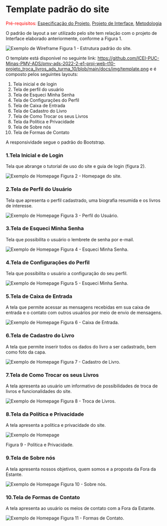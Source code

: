 # Template padrão do site

<span style="color:red">Pré-requisitos: <a href="02-Especificação do Projeto.md"> Especificação do Projeto</a></span>, <a href="04-Projeto de Interface.md"> Projeto de Interface</a>, <a href="03-Metodologia.md"> Metodologia</a>

O padrão de layout a ser utilizado pelo site tem relação com o projeto de Interface elaborado anteriormente, conforme a Figura 1.

![Exemplo de Wireframe](img/template.png)
Figura 1 - Estrutura padrão do site.

O template está disponível no seguinte link: https://github.com/ICEI-PUC-Minas-PMV-ADS/pmv-ads-2022-2-e1-proj-web-t10-projeto_troca_livros_ads_turma_10/blob/main/docs/img/template.png  e é composto pelos seguintes layouts: 

1. Tela inicial e de login
2. Tela de perfil do usuário
3. Tela de Esqueci Minha Senha
4. Tela de Configurações do Perfil
5. Tela de Caixa de Entrada
6. Tela de Cadastro do Livro
7. Tela de Como Trocar os seus Livros
8. Tela da Política e Privacidade
9. Tela de Sobre nós
10. Tela de Formas de Contato

A responsividade segue o padrão do Bootstrap.
### 1.Tela Inicial e de Login
Tela que abrange o tutorial de uso do site e guia de login (figura 2).

![Exemplo de Homepage](img/homepagesite.png)
Figura 2 - Homepage do site.

### 2.Tela de Perfil do Usuário
Tela que apresenta o perfil cadastrado, uma biografia resumida e os livros de interesse. 

![Exemplo de Homepage](img/00biousuario.jpeg)
Figura 3 - Perfil do Usuário.

### 3.Tela de Esqueci Minha Senha
Tela que possibilita o usuário o lembrete de senha por e-mail.

![Exemplo de Homepage](img/00esquecimentosenha.jpeg)
Figura 4 - Esqueci Minha Senha.

### 4.Tela de Configurações do Perfil
Tela que possibilita o usuário a configuração do seu perfil.

![Exemplo de Homepage](img/00configperfilusuario.jpeg)
Figura 5 - Esqueci Minha Senha.

### 5.Tela de Caixa de Entrada
A tela que permite acessar as mensagens recebidas em sua caixa de entrada e o contato com outros usuários por meio de envio de mensagens. 

![Exemplo de Homepage](img/00caixadeentrada.jpeg)
Figura 6 - Caixa de Entrada.

### 6.Tela de Cadastro do Livro
A tela que permite inserir todos os dados do livro a ser cadastrado, bem como foto da capa. 

![Exemplo de Homepage](img/00cadastrodelivro.jpeg)
Figura 7 - Cadastro de Livro.

### 7.Tela de Como Trocar os seus Livros
A tela apresenta ao usuário um informativo de possibilidades de troca de livros e funcionalidades do site.

![Exemplo de Homepage](img/000trocadelivros.jpeg)
Figura 8 - Troca de Livros.

### 8.Tela da Política e Privacidade
A tela apresenta a política e privacidade do site.

![Exemplo de Homepage](img/00politicadeprivacidade.jpeg)

Figura 9 - Política e Privacidade.

### 9.Tela de Sobre nós
A tela apresenta nossos objetivos, quem somos e a proposta da Fora da Estante. 

![Exemplo de Homepage](img/00sobrenos.jpeg)
Figura 10 - Sobre nós.

### 10.Tela de Formas de Contato
A tela apresenta ao usuário os meios de contato com a Fora da Estante.

![Exemplo de Homepage](img/00contato.jpeg)
Figura 11 - Formas de Contato.

